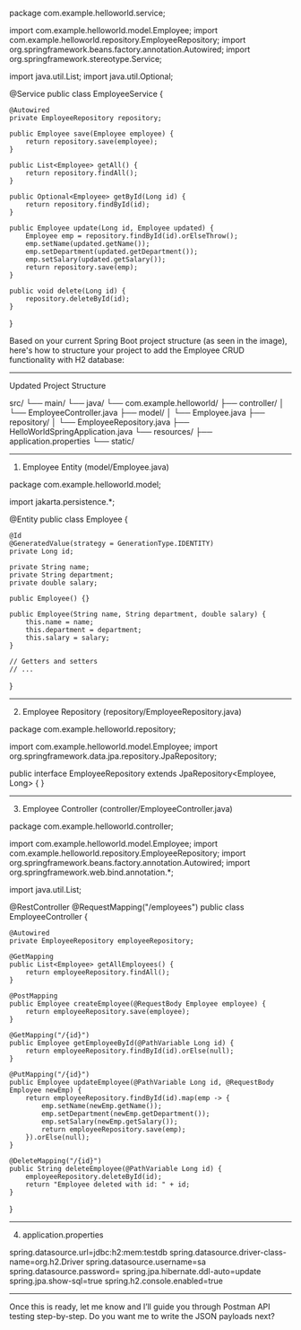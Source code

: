 package com.example.helloworld.service;

import com.example.helloworld.model.Employee;
import com.example.helloworld.repository.EmployeeRepository;
import org.springframework.beans.factory.annotation.Autowired;
import org.springframework.stereotype.Service;

import java.util.List;
import java.util.Optional;

@Service
public class EmployeeService {

    @Autowired
    private EmployeeRepository repository;

    public Employee save(Employee employee) {
        return repository.save(employee);
    }

    public List<Employee> getAll() {
        return repository.findAll();
    }

    public Optional<Employee> getById(Long id) {
        return repository.findById(id);
    }

    public Employee update(Long id, Employee updated) {
        Employee emp = repository.findById(id).orElseThrow();
        emp.setName(updated.getName());
        emp.setDepartment(updated.getDepartment());
        emp.setSalary(updated.getSalary());
        return repository.save(emp);
    }

    public void delete(Long id) {
        repository.deleteById(id);
    }
}


Based on your current Spring Boot project structure (as seen in the image), here's how to structure your project to add the Employee CRUD functionality with H2 database:


---

Updated Project Structure

src/
 └── main/
     └── java/
         └── com.example.helloworld/
             ├── controller/
             │   └── EmployeeController.java
             ├── model/
             │   └── Employee.java
             ├── repository/
             │   └── EmployeeRepository.java
             ├── HelloWorldSpringApplication.java
     └── resources/
         ├── application.properties
         └── static/


---

1. Employee Entity (model/Employee.java)

package com.example.helloworld.model;

import jakarta.persistence.*;

@Entity
public class Employee {
    
    @Id
    @GeneratedValue(strategy = GenerationType.IDENTITY)
    private Long id;

    private String name;
    private String department;
    private double salary;

    public Employee() {}

    public Employee(String name, String department, double salary) {
        this.name = name;
        this.department = department;
        this.salary = salary;
    }

    // Getters and setters
    // ...
}


---

2. Employee Repository (repository/EmployeeRepository.java)

package com.example.helloworld.repository;

import com.example.helloworld.model.Employee;
import org.springframework.data.jpa.repository.JpaRepository;

public interface EmployeeRepository extends JpaRepository<Employee, Long> {
}


---

3. Employee Controller (controller/EmployeeController.java)

package com.example.helloworld.controller;

import com.example.helloworld.model.Employee;
import com.example.helloworld.repository.EmployeeRepository;
import org.springframework.beans.factory.annotation.Autowired;
import org.springframework.web.bind.annotation.*;

import java.util.List;

@RestController
@RequestMapping("/employees")
public class EmployeeController {

    @Autowired
    private EmployeeRepository employeeRepository;

    @GetMapping
    public List<Employee> getAllEmployees() {
        return employeeRepository.findAll();
    }

    @PostMapping
    public Employee createEmployee(@RequestBody Employee employee) {
        return employeeRepository.save(employee);
    }

    @GetMapping("/{id}")
    public Employee getEmployeeById(@PathVariable Long id) {
        return employeeRepository.findById(id).orElse(null);
    }

    @PutMapping("/{id}")
    public Employee updateEmployee(@PathVariable Long id, @RequestBody Employee newEmp) {
        return employeeRepository.findById(id).map(emp -> {
            emp.setName(newEmp.getName());
            emp.setDepartment(newEmp.getDepartment());
            emp.setSalary(newEmp.getSalary());
            return employeeRepository.save(emp);
        }).orElse(null);
    }

    @DeleteMapping("/{id}")
    public String deleteEmployee(@PathVariable Long id) {
        employeeRepository.deleteById(id);
        return "Employee deleted with id: " + id;
    }
}


---

4. application.properties

spring.datasource.url=jdbc:h2:mem:testdb
spring.datasource.driver-class-name=org.h2.Driver
spring.datasource.username=sa
spring.datasource.password=
spring.jpa.hibernate.ddl-auto=update
spring.jpa.show-sql=true
spring.h2.console.enabled=true


---

Once this is ready, let me know and I’ll guide you through Postman API testing step-by-step. Do you want me to write the JSON payloads next?

